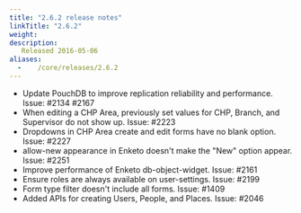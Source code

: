 ```yaml
---
title: "2.6.2 release notes"
linkTitle: "2.6.2"
weight:
description:
   Released 2016-05-06
aliases:
  -    /core/releases/2.6.2
---
```


- Update PouchDB to improve replication reliability and performance. Issue: #2134 #2167
- When editing a CHP Area, previously set values for CHP, Branch, and Supervisor do not show up. Issue: #2223
- Dropdowns in CHP Area create and edit forms have no blank option. Issue: #2227
- allow-new appearance in Enketo doesn't make the "New" option appear. Issue: #2251
- Improve performance of Enketo db-object-widget. Issue: #2161
- Ensure roles are always available on user-settings. Issue: #2199
- Form type filter doesn't include all forms. Issue: #1409
- Added APIs for creating Users, People, and Places. Issue: #2046
